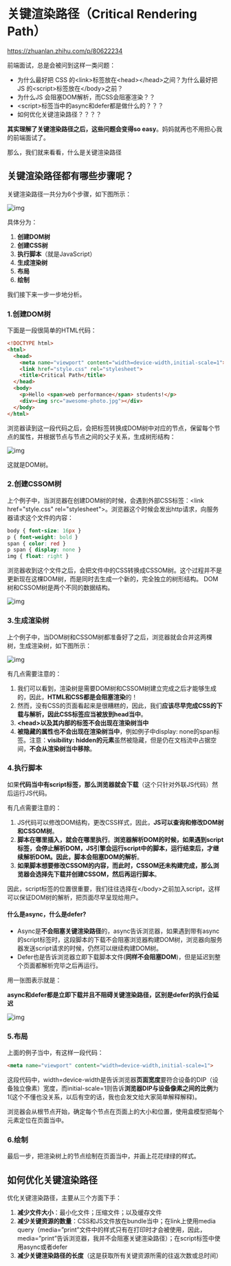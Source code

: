# 关键渲染路径（Critical Rendering Path）

https://zhuanlan.zhihu.com/p/80622234

前端面试，总是会被问到这样一类问题：

- 为什么最好把 CSS 的\<link>标签放在\<head>\</head>之间？为什么最好把 JS 的\<script>标签放在\</body>之前？
- 为什么JS 会阻塞DOM解析，而CSS会阻塞渲染？？
- \<script>标签当中的async和defer都是做什么的？？？
- 如何优化关键渲染路径？？？？

**其实理解了关键渲染路径之后，这些问题会变得so easy**。妈妈就再也不用担心我的前端面试了。

那么，我们就来看看，什么是关键渲染路径

## 关键渲染路径都有哪些步骤呢？

关键渲染路径一共分为6个步骤，如下图所示：

![img](https://pic2.zhimg.com/80/v2-fb631e4b74f5ef2481be8bbe1fdd98a5_1440w.jpg)

具体分为：

1. **创建DOM树**
2. **创建CSS树**
3. **执行脚本**（就是JavaScript）
4. **生成渲染树**
5. **布局**
6. **绘制**

我们接下来一步一步地分析。

### 1.创建DOM树

下面是一段很简单的HTML代码：

```html
<!DOCTYPE html>
<html>
  <head>
    <meta name="viewport" content="width=device-width,initial-scale=1">
    <link href="style.css" rel="stylesheet">
    <title>Critical Path</title>
  </head>
  <body>
    <p>Hello <span>web performance</span> students!</p>
    <div><img src="awesome-photo.jpg"></div>
  </body>
</html>
```

浏览器读到这一段代码之后，会把标签转换成DOM树中对应的节点，保留每个节点的属性，并根据节点与节点之间的父子关系，生成树形结构：

![img](https://pic1.zhimg.com/80/v2-d2d1cc118210528da72cc1e2ef152eec_1440w.jpg)

这就是DOM树。

### 2.创建CSSOM树

上个例子中，当浏览器在创建DOM树的时候，会遇到外部CSS标签：\<link href="style.css" rel="stylesheet">。浏览器这个时候会发出http请求，向服务器请求这个文件的内容：

```css
body { font-size: 16px }
p { font-weight: bold }
span { color: red }
p span { display: none }
img { float: right }
```

浏览器收到这个文件之后，会把文件中的CSS转换成CSSOM树。这个过程并不是更新现在这棵DOM树，而是同时去生成一个新的，完全独立的树形结构。 DOM树和CSSOM树是两个不同的数据结构。

![img](https://pic1.zhimg.com/80/v2-341548d8f4cf8fb4d707a6ce9b8627e8_1440w.jpg)

### 3.生成渲染树

上个例子中，当DOM树和CSSOM树都准备好了之后，浏览器就会合并这两棵树，生成渲染树，如下图所示：

![img](https://pic2.zhimg.com/80/v2-0c389301ba794f3ca7b491572d73971d_1440w.jpg)

有几点需要注意的：

1. 我们可以看到，渲染树是需要DOM树和CSSOM树建立完成之后才能够生成的，因此，**HTML和CSS都是会阻塞渲染**的！
2. 然而，没有CSS的页面看起来是很糟糕的，因此，我们**应该尽早完成CSS的下载与解析，因此CSS标签应当被放到head当中**。
3. **\<head>以及其内部的标签不会出现在渲染树当中**
4. **被隐藏的属性也不会出现在渲染树当中**，例如例子中display: none的span标签。注意：**visibility: hidden的元素**虽然被隐藏，但是仍在文档流中占据空间，**不会从渲染树当中移除**。

### 4.执行脚本

如果**代码当中有script标签，那么浏览器就会下载**（这个只针对外联JS代码）然后运行JS代码。

有几点需要注意的：

1. JS代码可以修改DOM结构，更改CSS样式，因此，**JS可以查询和修改DOM树和CSSOM树**。
2. **脚本在哪里插入，就会在哪里执行**。**浏览器解析DOM的时候，如果遇到script标签，会停止解析DOM，JS引擎会运行script中的脚本，运行结束后，才继续解析DOM。因此，脚本会阻塞DOM的解析**。
3. **如果脚本想要修改CSSOM的内容，而此时，CSSOM还未构建完成，那么浏览器会选择先下载并创建CSSOM，然后再运行脚本**。

因此，script标签的位置很重要，我们往往选择在\</body>之前加入script，这样可以保证DOM树的解析，把页面尽早呈现给用户。

#### 什么是async，什么是defer?

- Async是**不会阻塞关键渲染路径**的，async告诉浏览器，如果遇到带有async的script标签时，这段脚本的下载不会阻塞浏览器构建DOM树，浏览器向服务器发送script请求的时候，仍然可以继续构建DOM树。
- Defer也是告诉浏览器立即下载脚本文件(**同样不会阻塞DOM**)，但是延迟到整个页面都解析完毕之后再运行。

用一张图表示就是：

**async和defer都是立即下载并且不阻碍关键渲染路径，区别是defer的执行会延迟**

![img](https://pic4.zhimg.com/80/v2-16c30946f2066f4c0a7dbfcfe492526b_1440w.jpg)

### 5.布局

上面的例子当中，有这样一段代码：

```html
<meta name="viewport" content="width=device-width,initial-scale=1">
```

这段代码中，width=device-width是告诉浏览器**页面宽度**要符合设备的DIP（设备独立像素）宽度，而initial-scale=1则告诉**浏览器DIP与设备像素之间的比例**为1(这个不懂也没关系，以后有空的话，我也会发文给大家简单解释解释)。

浏览器会从根节点开始，确定每个节点在页面上的大小和位置，使用盒模型把每个元素定位在页面当中。

### 6.绘制

最后一步，把渲染树上的节点绘制在页面当中，并画上花花绿绿的样式。

## 如何优化关键渲染路径

优化关键渲染路径，主要从三个方面下手：

1. **减少文件大小**：最小化文件；压缩文件；以及缓存文件
2. **减少关键资源的数量**：CSS和JS文件放在bundle当中；在link上使用media query（media=”print”文件中的样式只有在打印时才会被使用，因此，media=”print”告诉浏览器，我并不会阻塞关键渲染路径）；在script标签中使用async或者defer
3. **减少关键渲染路径的长度**（这是获取所有关键资源所需的往返次数或总时间）

